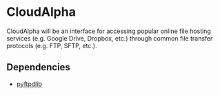 # CloudAlpha #

CloudAlpha will be an interface for accessing popular online file hosting services (e.g. Google Drive, Dropbox, etc.) through common file transfer protocols (e.g. FTP, SFTP, etc.).

## Dependencies ##
* [pyftpdlib](https://github.com/giampaolo/pyftpdlib)